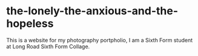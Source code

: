 # the-lonely-the-anxious-and-the-hopeless
This is a website for my photography portpholio, I am a Sixth Form student at Long Road Sixth Form Collage. 
